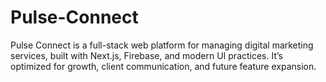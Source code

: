 # Pulse-Connect
Pulse Connect is a full-stack web platform for managing digital marketing services, built with Next.js, Firebase, and modern UI practices. It’s optimized for growth, client communication, and future feature expansion.
